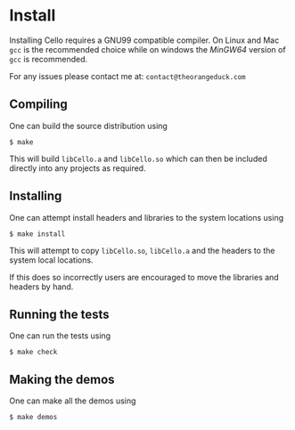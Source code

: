Install
=======

Installing Cello requires a GNU99 compatible compiler. On Linux and Mac `gcc` is the recommended choice while on windows the _MinGW64_ version of `gcc` is recommended.

For any issues please contact me at: `contact@theorangeduck.com`

Compiling
---------

One can build the source distribution using

    $ make

This will build `libCello.a` and `libCello.so` which can then be included directly into any projects as required.


Installing
----------

One can attempt install headers and libraries to the system locations using

    $ make install

This will attempt to copy `libCello.so`, `libCello.a` and the headers to the system local locations.

If this does so incorrectly users are encouraged to move the libraries and headers by hand.


Running the tests
-----------------

One can run the tests using

    $ make check
    

Making the demos
----------------

One can make all the demos using

    $ make demos
    
    
